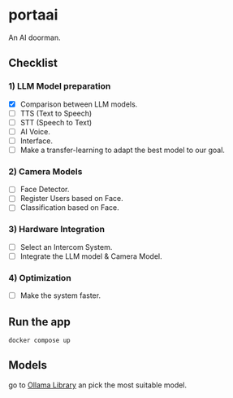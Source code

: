 # portaai 
An AI doorman.

## Checklist
### 1) LLM Model preparation
- [x] Comparison between LLM models.
- [ ] TTS (Text to Speech)
- [ ] STT (Speech to Text)
- [ ] AI Voice.
- [ ] Interface.
- [ ] Make a transfer-learning to adapt the best model to our goal.

### 2) Camera Models
- [ ] Face Detector.
- [ ] Register Users based on Face.
- [ ] Classification based on Face.

### 3) Hardware Integration
- [ ] Select an Intercom System.
- [ ] Integrate the LLM model & Camera Model.

### 4) Optimization
- [ ] Make the system faster.

## Run the app
```
docker compose up
```

## Models
go to <a href="https://ollama.com/library">Ollama Library</a> an pick the most suitable model.
